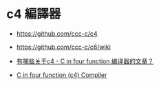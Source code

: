 # c4 編譯器

* https://github.com/ccc-c/c4
* https://github.com/ccc-c/c6/wiki


* [有哪些关于c4 - C in four function 编译器的文章？](https://www.zhihu.com/question/28249756)
* [C in four function (c4) Compiler](https://hackmd.io/@srhuang/Bkk2eY5ES)